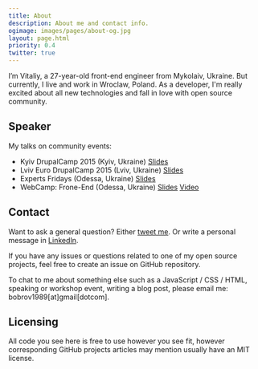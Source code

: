 ```yaml
---
title: About
description: About me and contact info.
ogimage: images/pages/about-og.jpg
layout: page.html
priority: 0.4
twitter: true
---
```

I’m Vitaliy, a 27-year-old front-end engineer from Mykolaiv, Ukraine. But currently, I live and work in Wroclaw, Poland. As a developer, I'm really excited about all new technologies and fall in love with open source community.

## Speaker
My talks on community events:
- Kyiv DrupalCamp 2015 (Kyiv, Ukraine)
  [Slides](https://docs.google.com/presentation/d/193IXo4MN1qNJ9DixMxmNmZjuW0FyFi-BEck0hB0xlBk/edit?usp=sharing)
- Lviv Euro DrupalCamp 2015 (Lviv, Ukraine)
  [Slides](https://docs.google.com/presentation/d/1pyzEy60eYgdmtaX7JlEPFHHcsF2IwYyE6pZT05qbDfE/edit?usp=sharing)
- Experts Fridays (Odessa, Ukraine)
  [Slides](https://docs.google.com/presentation/d/1NQkPvKJn_aVm3QH5X6AGUZpBua25fBlYbPXm2Mhau8o/edit?usp=sharing)
- WebCamp: Frone-End (Odessa, Ukraine)
  [Slides](https://docs.google.com/presentation/d/15_dfnWqU-bpWUVb0ISP_CDg0fgdQWrDjnVsd5jfiGdA/edit?usp=sharing)
  [Video](https://youtu.be/6AKG7goUqDQ)

## Contact

Want to ask a general question? Either [tweet me](https://twitter.com/bobrov1989). Or write a personal message in [LinkedIn](https://www.linkedin.com/in/vitaliybobrov).

If you have any issues or questions related to one of my open source projects, feel free to create an issue on GitHub repository.

To chat to me about something else such as a JavaScript / CSS / HTML, speaking or workshop event, writing a blog post, please email me: bobrov1989[at]gmail[dotcom].

## Licensing

All code you see here is free to use however you see fit, however corresponding GitHub projects articles may mention usually have an MIT license.

